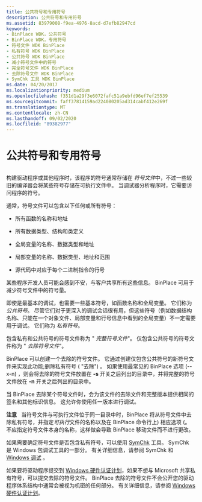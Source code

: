 ```yaml
---
title: 公共符号和专用符号
description: 公共符号和专用符号
ms.assetid: 83979008-f9ea-4976-8acd-d7efb82947cd
keywords:
- BinPlace WDK，公共符号
- BinPlace WDK，专用符号
- 符号文件 WDK BinPlace
- 私有符号 WDK BinPlace
- 公共符号 WDK BinPlace
- 减小符号文件中的符号
- 完全符号文件 WDK BinPlace
- 去除符号文件 WDK BinPlace
- SymChk 工具 WDK BinPlace
ms.date: 04/20/2017
ms.localizationpriority: medium
ms.openlocfilehash: f351d1a29f3e6072fafc51a9ebfd96ef7ef25539
ms.sourcegitcommit: faff37814159ad224080205ad314cabf412e269f
ms.translationtype: MT
ms.contentlocale: zh-CN
ms.lasthandoff: 09/02/2020
ms.locfileid: "89382977"
---
```

# <a name="public-symbols-and-private-symbols"></a>公共符号和专用符号


## <span id="ddk_public_symbols_and_private_symbols_tools"></span><span id="DDK_PUBLIC_SYMBOLS_AND_PRIVATE_SYMBOLS_TOOLS"></span>


构建驱动程序或其他程序时，该程序的符号通常存储在 *符号文件*中，不过一些较旧的编译器会将某些符号存储在可执行文件中。 当调试器分析程序时，它需要访问程序的符号。

通常，符号文件可以包含以下任何或所有符号：

-   所有函数的名称和地址

-   所有数据类型、结构和类定义

-   全局变量的名称、数据类型和地址

-   局部变量的名称、数据类型、地址和范围

-   源代码中对应于每个二进制指令的行号

某些程序开发人员可能会感到不安，与客户共享所有这些信息。 BinPlace 可用于减少符号文件中的符号量。

即使是最基本的调试，也需要一些基本符号，如函数名称和全局变量。 它们称为 *公共符号*。 尽管它们对于更深入的调试会话很有用，但这些符号（例如数据结构名称、只能在一个对象文件、局部变量和行号信息中看到的全局变量）不一定需要用于调试。 它们称为 *私有符号*。

包含私有和公共符号的符号文件称为 " *完整符号文件*"。 仅包含公共符号的符号文件称为 " *去除符号文件*"。

BinPlace 可以创建一个去除的符号文件。 它通过创建仅包含公共符号的新符号文件来实现此功能;删除私有符号 ( "去除") 。 如果使用最常见的 BinPlace 选项 (--x-n) ，则会将去除的符号文件放置在 **-s** 开关之后列出的目录中，并将完整的符号文件放在 **-n** 开关之后列出的目录中。

当 BinPlace 去除某个符号文件时，会为该文件的去除文件和完整版本提供相同的签名和其他标识信息。 这允许你使用任一版本进行调试。

**注意**   当符号文件与可执行文件位于同一目录中时，BinPlace 将从符号文件中去除私有符号，并指定*可执行*文件的名称以及在 BinPlace 命令行上) 相应选项 (。 不应指定符号文件本身的名称，这样做会导致 BinPlace 移动文件而不进行更改。

 

如果需要确定符号文件是否包含私有符号，可以使用 [SymChk](../debugger/symchk.md) 工具。 SymChk 是 Windows 包调试工具的一部分。 有关详细信息，请参阅 SymChk 和 [Windows 调试](../debugger/index.md) 。

如果要将驱动程序提交到 [Windows 硬件认证计划](/windows-hardware/test/hlk/user/windows-hardware-lab-kit-user-s-guide)，如果不想与 Microsoft 共享私有符号，可以提交去除的符号文件。 BinPlace 去除的符号文件不会公开您的驱动程序体系结构中通常会被视为机密的任何部分。 有关详细信息，请参阅 [Windows 硬件认证计划](/windows-hardware/test/hlk/user/windows-hardware-lab-kit-user-s-guide)。

 

